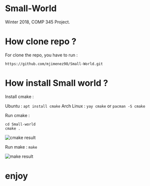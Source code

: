 # Small-World
Winter 2018, COMP 345 Project.
# How clone repo ?

For clone the repo, you have to run : 

```https://github.com/mjimenez98/Small-World.git```

# How install Small world ?


Install cmake : 

Ubuntu : `apt install cmake`
Arch Linux : `yay cmake` or `pacman -S cmake`

Run cmake : 
```
cd Small-world
cmake . 
```

![cmake result](https://github.com/Knackie/Small-World/blob/master/cmake.PNG)


Run make : 
``` make ```

![make result](https://github.com/Knackie/Small-World/blob/master/make.PNG)

# enjoy
